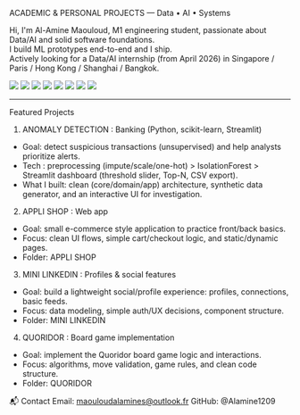 ACADEMIC & PERSONAL PROJECTS — Data • AI • Systems

Hi, I'm Al-Amine Maouloud, M1 engineering student, passionate about Data/AI and solid software foundations.  
I build ML prototypes end-to-end and I ship.  
Actively looking for a Data/AI internship (from April 2026) in Singapore / Paris / Hong Kong / Shanghai / Bangkok.

<p align="left">
  <a href="#"><img src="https://img.shields.io/badge/Python-3.11+-3776AB?logo=python&logoColor=white" /></a>
  <a href="#"><img src="https://img.shields.io/badge/scikit--learn-ML-F7931E?logo=scikitlearn&logoColor=white" /></a>
  <a href="#"><img src="https://img.shields.io/badge/Streamlit-App-FF4B4B?logo=streamlit&logoColor=white" /></a>
  <a href="#"><img src="https://img.shields.io/badge/Pandas-Data-150458?logo=pandas&logoColor=white" /></a>
  <a href="#"><img src="https://img.shields.io/badge/C-Low%20level-A8B9CC?logo=c&logoColor=white" /></a>
  <a href="#"><img src="https://img.shields.io/badge/HTML%2FCSS-Web-E34F26?logo=html5&logoColor=white" /></a>
  <a href="#"><img src="https://img.shields.io/badge/Java-Basics-007396?logo=java&logoColor=white" /></a>
  <a href="#"><img src="https://img.shields.io/badge/PHP-Web-777BB4?logo=php&logoColor=white" /></a>
</p>

---

Featured Projects

1) ANOMALY DETECTION : Banking (Python, scikit-learn, Streamlit)
   
- Goal: detect suspicious transactions (unsupervised) and help analysts prioritize alerts.  
- Tech : preprocessing (impute/scale/one-hot) > IsolationForest > Streamlit dashboard (threshold slider, Top-N, CSV export).  
- What I built: clean (core/domain/app) architecture, synthetic data generator, and an interactive UI for investigation.

2) APPLI SHOP : Web app
   
- Goal: small e-commerce style application to practice front/back basics.
- Focus: clean UI flows, simple cart/checkout logic, and static/dynamic pages.
- Folder: APPLI SHOP

3) MINI LINKEDIN : Profiles & social features
   
- Goal: build a lightweight social/profile experience: profiles, connections, basic feeds.
- Focus: data modeling, simple auth/UX decisions, component structure.
- Folder: MINI LINKEDIN

4) QUORIDOR : Board game implementation
   
- Goal: implement the Quoridor board game logic and interactions.
- Focus: algorithms, move validation, game rules, and clean code structure.
- Folder: QUORIDOR


📬 Contact
Email: maouloudalamines@outlook.fr
GitHub: @Alamine1209



